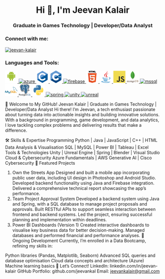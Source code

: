 <h1 align="center">Hi 👋, I'm Jeevan Kalair</h1>
<h3 align="center">Graduate in Games Technology | Developer/Data Analyst</h3>

<h3 align="left">Connect with me:</h3>
<p align="left">
<a href="https://linkedin.com/in/jeevan-kalair" target="blank"><img align="center" src="https://raw.githubusercontent.com/rahuldkjain/github-profile-readme-generator/master/src/images/icons/Social/linked-in-alt.svg" alt="jeevan-kalair" height="30" width="40" /></a>
</p>

<h3 align="left">Languages and Tools:</h3>
<p align="left"> <a href="https://developer.android.com" target="_blank" rel="noreferrer"> <img src="https://raw.githubusercontent.com/devicons/devicon/master/icons/android/android-original-wordmark.svg" alt="android" width="40" height="40"/> </a> <a href="https://azure.microsoft.com/en-in/" target="_blank" rel="noreferrer"> <img src="https://www.vectorlogo.zone/logos/microsoft_azure/microsoft_azure-icon.svg" alt="azure" width="40" height="40"/> </a> <a href="https://www.cprogramming.com/" target="_blank" rel="noreferrer"> <img src="https://raw.githubusercontent.com/devicons/devicon/master/icons/c/c-original.svg" alt="c" width="40" height="40"/> </a> <a href="https://www.w3schools.com/cpp/" target="_blank" rel="noreferrer"> <img src="https://raw.githubusercontent.com/devicons/devicon/master/icons/cplusplus/cplusplus-original.svg" alt="cplusplus" width="40" height="40"/> </a> <a href="https://firebase.google.com/" target="_blank" rel="noreferrer"> <img src="https://www.vectorlogo.zone/logos/firebase/firebase-icon.svg" alt="firebase" width="40" height="40"/> </a> <a href="https://www.w3.org/html/" target="_blank" rel="noreferrer"> <img src="https://raw.githubusercontent.com/devicons/devicon/master/icons/html5/html5-original-wordmark.svg" alt="html5" width="40" height="40"/> </a> <a href="https://www.java.com" target="_blank" rel="noreferrer"> <img src="https://raw.githubusercontent.com/devicons/devicon/master/icons/java/java-original.svg" alt="java" width="40" height="40"/> </a> <a href="https://developer.mozilla.org/en-US/docs/Web/JavaScript" target="_blank" rel="noreferrer"> <img src="https://raw.githubusercontent.com/devicons/devicon/master/icons/javascript/javascript-original.svg" alt="javascript" width="40" height="40"/> </a> <a href="https://www.mongodb.com/" target="_blank" rel="noreferrer"> <img src="https://raw.githubusercontent.com/devicons/devicon/master/icons/mongodb/mongodb-original-wordmark.svg" alt="mongodb" width="40" height="40"/> </a> <a href="https://www.microsoft.com/en-us/sql-server" target="_blank" rel="noreferrer"> <img src="https://www.svgrepo.com/show/303229/microsoft-sql-server-logo.svg" alt="mssql" width="40" height="40"/> </a> <a href="https://www.mysql.com/" target="_blank" rel="noreferrer"> <img src="https://raw.githubusercontent.com/devicons/devicon/master/icons/mysql/mysql-original-wordmark.svg" alt="mysql" width="40" height="40"/> </a> <a href="https://www.postgresql.org" target="_blank" rel="noreferrer"> <img src="https://raw.githubusercontent.com/devicons/devicon/master/icons/postgresql/postgresql-original-wordmark.svg" alt="postgresql" width="40" height="40"/> </a> <a href="https://www.python.org" target="_blank" rel="noreferrer"> <img src="https://raw.githubusercontent.com/devicons/devicon/master/icons/python/python-original.svg" alt="python" width="40" height="40"/> </a> <a href="https://spring.io/" target="_blank" rel="noreferrer"> <img src="https://www.vectorlogo.zone/logos/springio/springio-icon.svg" alt="spring" width="40" height="40"/> </a> <a href="https://unity.com/" target="_blank" rel="noreferrer"> <img src="https://www.vectorlogo.zone/logos/unity3d/unity3d-icon.svg" alt="unity" width="40" height="40"/> </a> <a href="https://unrealengine.com/" target="_blank" rel="noreferrer"> <img src="https://raw.githubusercontent.com/kenangundogan/fontisto/036b7eca71aab1bef8e6a0518f7329f13ed62f6b/icons/svg/brand/unreal-engine.svg" alt="unreal" width="40" height="40"/> </a> </p>
👋 Welcome to My GitHub!
Jeevan Kalair | Graduate in Games Technology | Developer/Data Analyst
Hi there! I’m Jeevan, a tech enthusiast passionate about turning data into actionable insights and building innovative solutions. With a background in programming, game development, and data analytics, I love tackling complex problems and delivering results that make a difference.

🛠 Skills & Expertise
Programming
Python | Java | JavaScript | C++ | HTML
Data Analysis & Visualisation
SQL | MySQL | Power BI | Tableau | Excel
Tools & Technologies
Unity | Unreal Engine | Spring | Blender | Visual Studio
Cloud & Cybersecurity
Azure Fundamentals | AWS Generative AI | Cisco Cybersecurity
📂 Featured Projects
1. Own the Streets App
Designed and built a mobile app incorporating public user data, including UI design in Photoshop and Android Studio.
Developed backend functionality using Java and Firebase integration.
Delivered a comprehensive technical report showcasing the app’s performance.
2. Team Project Approval System
Developed a backend system using Java and Spring, with a SQL database to manage project proposals and approvals.
Built RESTful APIs to support seamless interaction between frontend and backend systems.
Led the project, ensuring successful planning and implementation within deadlines.
3. Power BI Dashboards (Version 1)
Created interactive dashboards to visualise key business data for better decision-making.
Managed databases and performed financial and performance analyses.
🎯 Ongoing Development
Currently, I’m enrolled in a Data Bootcamp, refining my skills in:

Python libraries (Pandas, Matplotlib, Seaborn)
Advanced SQL queries and database optimisation
Cloud data concepts and architecture (Azure)
Machine learning basics
🤝 Let’s Connect!
LinkedIn: linkedin.com/in/jeevan-kalair
GitHub Portfolio: github.com/jeevankal
Email: jeevankalair@gmail.com

